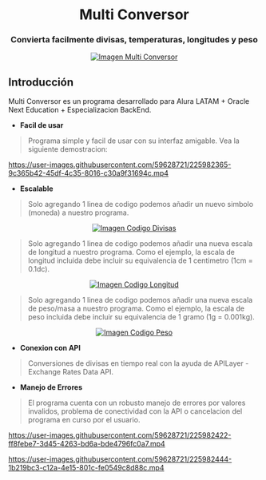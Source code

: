 <h1 align="center">Multi Conversor</h1>
<h3 align="center">Convierta facilmente divisas, temperaturas, longitudes y peso</h3>

<p align="center">
	<a href="https://imgbox.com/V81qQ64V" target="_blank"><img src="https://images2.imgbox.com/9e/d5/V81qQ64V_o.png" alt="Imagen Multi Conversor"/></a>
</p>

## Introducción

Multi Conversor es un programa desarrollado para Alura LATAM + Oracle Next Education + Especializacion BackEnd.

- **Facil de usar**

> Programa simple y facil de usar con su interfaz amigable. Vea la siguiente demostracion:

<p align="center">
	

https://user-images.githubusercontent.com/59628721/225982365-9c365b42-45df-4c35-8016-c30a9f31694c.mp4


</p>


- **Escalable**

> Solo agregando 1 linea de codigo podemos añadir un nuevo simbolo (moneda) a nuestro programa.

<p align="center">
	<a href="https://imgbox.com/pKEdjpVL" target="_blank"><img src="https://images2.imgbox.com/41/f1/pKEdjpVL_o.png" alt="Imagen Codigo Divisas"/></a>
</p>

> Solo agregando 1 linea de codigo podemos añadir una nueva escala de longitud a nuestro programa. Como el ejemplo, la escala de longitud incluida debe incluir su equivalencia de 1 centimetro (1cm = 0.1dc).

<p align="center">
	<a href="https://imgbox.com/J5L4WGWi" target="_blank"><img src="https://images2.imgbox.com/41/73/J5L4WGWi_o.png" alt="Imagen Codigo Longitud"/></a>
</p>

> Solo agregando 1 linea de codigo podemos añadir una nueva escala de peso/masa a nuestro programa. Como el ejemplo, la escala de peso incluida debe incluir su equivalencia de 1 gramo (1g = 0.001kg).

<p align="center">
	<a href="https://imgbox.com/RJSK3mQn" target="_blank"><img src="https://images2.imgbox.com/b1/7e/RJSK3mQn_o.png" alt="Imagen Codigo Peso"/></a>
</p>

- **Conexion con API**

> Conversiones de divisas en tiempo real con la ayuda de APILayer - Exchange Rates Data API.

- **Manejo de Errores**

> El programa cuenta con un robusto manejo de errores por valores invalidos, problema de conectividad con la API o cancelacion del programa en curso por el usuario.

<p align="center">
	

https://user-images.githubusercontent.com/59628721/225982422-ff8febe7-3d45-4263-bd6a-bde4796fc0a7.mp4


</p>
<p align="center">
	

https://user-images.githubusercontent.com/59628721/225982444-1b219bc3-c12a-4e15-801c-fe0549c8d88c.mp4


</p>
